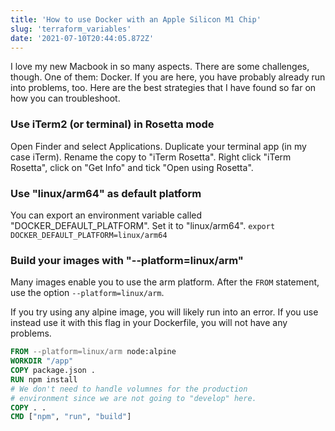 ```yaml
---
title: 'How to use Docker with an Apple Silicon M1 Chip'
slug: 'terraform_variables'
date: '2021-07-10T20:44:05.872Z'
---
```


I love my new Macbook in so many aspects. There are some challenges, though. One of them: Docker. If you are here, you have probably already run into problems, too. Here are the best strategies that I have found so far on how you can troubleshoot.

### Use iTerm2 (or terminal) in Rosetta mode

Open Finder and select Applications. Duplicate your terminal app (in my case iTerm). Rename the copy to "iTerm Rosetta". Right click "iTerm Rosetta", click on "Get Info" and tick "Open using Rosetta".

### Use "linux/arm64" as default platform
You can export an environment variable called "DOCKER_DEFAULT_PLATFORM". Set it to "linux/arm64".
```export DOCKER_DEFAULT_PLATFORM=linux/arm64```

### Build your images with "--platform=linux/arm"

Many images enable you to use the arm platform. After the `FROM` statement, use the option `--platform=linux/arm`.

If you try using any alpine image, you will likely run into an error. If you use instead use it with this flag in your Dockerfile, you will not have any problems.

```Dockerfile
FROM --platform=linux/arm node:alpine
WORKDIR "/app"
COPY package.json .
RUN npm install
# We don't need to handle volumnes for the production
# environment since we are not going to "develop" here.
COPY . .
CMD ["npm", "run", "build"]
```
